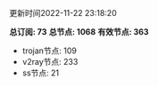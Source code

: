 更新时间2022-11-22 23:18:20

**总订阅: 73**
**总节点: 1068**
**有效节点: 363**
- trojan节点: 109
- v2ray节点: 233
- ss节点: 21

